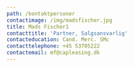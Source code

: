 ```yaml
---
path: /kontaktpersoner
contactimage: /img/madsfischer.jpg
title: Mads Fischer1
contacttitle: 'Partner, Salgsansvarlig'
contacteducation: Cand. Merc. SMc
contacttelephone: +45 53705222
contactemail: mf@capleasing.dk
---
```


